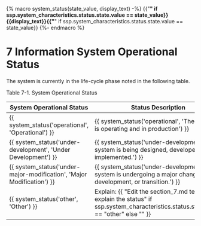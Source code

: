 {% macro system_status(state_value, display_text) -%}
  {{"**" if ssp.system_characteristics.status.state.value == state_value}}{{display_text}}{{"**" if ssp.system_characteristics.status.state.value == state_value}}
{%- endmacro %}
# 7 Information System Operational Status

The system is currently in the life-cycle phase noted in the following table.

Table 7-1. System Operational Status

| System Operational Status | Status Description |
| ------------------------- | ------------------ |
| {{ system_status('operational', 'Operational') }} | {{ system_status('operational', 'The system is operating and in production') }} |
| {{ system_status('under-development', 'Under Development') }} | {{ system_status('under-development', 'The system is being designed, developed, or implemented.') }} |
| {{ system_status('under-major-modification', 'Major Modification') }} | {{ system_status('under-development', 'The system is undergoing a major change, development, or transition.') }} |
| {{ system_status('other', 'Other') }} | Explain: {{ "Edit the section_7.md template to explain the status" if ssp.system_characteristics.status.state.value == "other" else "" }} |
